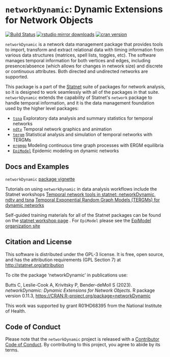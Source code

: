 # `networkDynamic`:  Dynamic Extensions for Network Objects

[![Build Status](https://ci.appveyor.com/api/projects/status/rmj7f1xmpikh2243?svg=true)](https://ci.appveyor.com/project/statnet/networkDynamic)
[![rstudio mirror downloads](https://cranlogs.r-pkg.org/badges/networkDynamic?color=2ED968)](https://cranlogs.r-pkg.org/)
[![cran version](https://www.r-pkg.org/badges/version/networkDynamic)](https://cran.r-project.org/package=networkDynamic)

`networkDynamic` is a network data management package that provides tools to import, transform and extract relational data with timing information from various data structures (matrices, spell lists, toggles, etc). The software manages temporal information for both vertices and edges, including presence/absence (which allows for changes in network size) and discrete or continuous attributes.  Both directed and undirected networks are supported.

This package is a part of the [Statnet](https://statnet.org) suite of packages for network analysis, so it is designed to work seamlessly with all of the packages in that suite. `networkDynamic` extends the capability of Statnet's `network` package to handle temporal information, and it is the data management foundation used by the higher level packages: 
* [`tsna`](https://github.com/statnet/tsna) Exploratory data analysis and summary statistics for temporal networks
* [`ndtv`](https://github.com/statnet/ndtv) Temporal network graphics and animation
* [`tergm`](https://github.com/statnet/tergm) Statistical analysis and simulation of temporal networks with TERGMs
* [`ergmgp`](https://github.com/statnet/ergmgp) Modeling continuous time graph processes with ERGM equilibria
* [`EpiModel`](https://www.epimodel.org/) Epidemic modeling on dynamic networks

## Docs and Examples

`networkDynamic` [package vignette](https://github.com/statnet/networkDynamic/blob/master/vignettes/networkDynamic.pdf)

Tutorials on using `networkDynamic` in data analysis workflows include the Statnet workshops [Temporal network tools in statnet: networkDynamic, ndtv and tsna](https://statnet.org/workshop-ndtv/ndtv_workshop.html) [Temporal Exponential Random Graph Models (TERGMs) for dynamic networks](https://statnet.org/workshop-tergm/)

Self-guided training materials for all of the Statnet packages can be found on the [statnet workshop page](https://statnet.org/workshops/) .  For `EpiModel` please see the [EpiModel organization site](https://www.epimodel.org/)



## Citation and License

This software is distributed under the GPL-3 license.  It is free, open source, and has the attribution requirements (GPL Section 7) at
http://statnet.org/attribution

To cite the package ‘networkDynamic’ in publications use:

  Butts C, Leslie-Cook A, Krivitsky P, Bender-deMoll S
  (2023). _networkDynamic: Dynamic Extensions for Network Objects_. R package version 0.11.3,
  <https://CRAN.R-project.org/package=networkDynamic>
  
This work was supported by grant R01HD68395 from the National Institute of Health.


## Code of Conduct
  
Please note that the `networkDynamic` project is released with a [Contributor Code of Conduct](https://contributor-covenant.org/version/2/1/CODE_OF_CONDUCT.html). By contributing to this project, you agree to abide by its terms.

